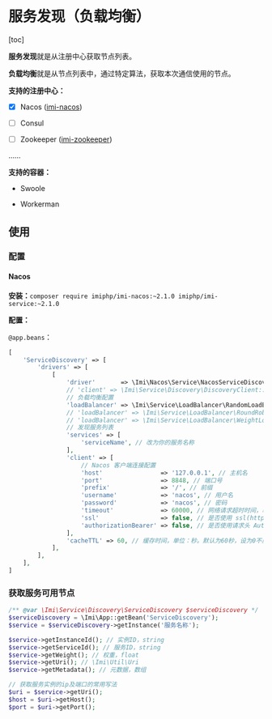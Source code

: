 # 服务发现（负载均衡）

[toc]

**服务发现**就是从注册中心获取节点列表。

**负载均衡**就是从节点列表中，通过特定算法，获取本次通信使用的节点。

**支持的注册中心：**

* [x] Nacos ([imi-nacos](https://github.com/imiphp/imi-nacos))

* [ ] Consul

* [ ] Zookeeper ([imi-zookeeper](https://github.com/imiphp/imi-zookeeper))

……

**支持的容器：**

* Swoole

* Workerman

## 使用

### 配置

#### Nacos

**安装：**`composer require imiphp/imi-nacos:~2.1.0 imiphp/imi-service:~2.1.0`

**配置：**

`@app.beans`：

```php
[
    'ServiceDiscovery' => [
        'drivers' => [
            [
                'driver'       => \Imi\Nacos\Service\NacosServiceDiscoveryDriver::class, // 服务发现驱动
                // 'client' => \Imi\Service\Discovery\DiscoveryClient::class, // 服务发现客户端，如无必要不需要修改
                // 负载均衡配置
                'loadBalancer' => \Imi\Service\LoadBalancer\RandomLoadBalancer::class, // 负载均衡-随机
                // 'loadBalancer' => \Imi\Service\LoadBalancer\RoundRobinLoadBalancer::class, // 负载均衡-轮询
                // 'loadBalancer' => \Imi\Service\LoadBalancer\WeightLoadBalancer::class, // 负载均衡-权重
                // 发现服务列表
                'services' => [
                    'serviceName', // 改为你的服务名称
                ],
                'client' => [
                    // Nacos 客户端连接配置
                    'host'                => '127.0.0.1', // 主机名
                    'port'                => 8848, // 端口号
                    'prefix'              => '/', // 前缀
                    'username'            => 'nacos', // 用户名
                    'password'            => 'nacos', // 密码
                    'timeout'             => 60000, // 网络请求超时时间，单位：毫秒
                    'ssl'                 => false, // 是否使用 ssl(https) 请求
                    'authorizationBearer' => false, // 是否使用请求头 Authorization: Bearer {accessToken} 方式传递 Token，旧版本 Nacos 需要设为 true
                ],
                'cacheTTL' => 60, // 缓存时间，单位：秒。默认为60秒，设为0不启用缓存
            ],
        ],
    ],
]
```

### 获取服务可用节点

```php
/** @var \Imi\Service\Discovery\ServiceDiscovery $serviceDiscovery */
$serviceDiscovery = \Imi\App::getBean('ServiceDiscovery');
$service = $serviceDiscovery->getInstance('服务名称');

$service->getInstanceId(); // 实例ID，string
$service->getServiceId(); // 服务ID，string
$service->getWeight(); // 权重，float
$service->getUri(); // \Imi\Util\Uri
$service->getMetadata(); // 元数据，数组

// 获取服务实例的ip及端口的常用写法
$uri = $service->getUri();
$host = $uri->getHost();
$port = $uri->getPort();
```
